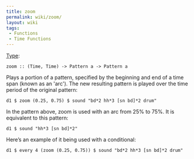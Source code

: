 ```yaml
---
title: zoom
permalink: wiki/zoom/
layout: wiki
tags:
 - Functions
 - Time Functions
---
```


[Type](/wiki/Type_signature "wikilink"):

    zoom :: (Time, Time) -> Pattern a -> Pattern a

Plays a portion of a pattern, specified by the beginning and end of a
time span (known as an 'arc'). The new resulting pattern is played over
the time period of the original pattern:

    d1 $ zoom (0.25, 0.75) $ sound "bd*2 hh*3 [sn bd]*2 drum"

In the pattern above, zoom is used with an arc from 25% to 75%. It is
equivalent to this pattern:

    d1 $ sound "hh*3 [sn bd]*2"

Here’s an example of it being used with a conditional:

    d1 $ every 4 (zoom (0.25, 0.75)) $ sound "bd*2 hh*3 [sn bd]*2 drum"
